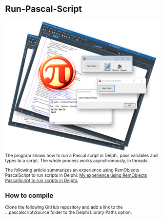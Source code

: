 # Run-Pascal-Script

<img align="left" src="Images\PascalScript.jpg"/>

The program shows how to run a Pascal script in Delphi, pass variables and types to a script. The whole process works asynchronously, in threads.

The following article summarizes an experience using RemObjects PascalScript to run scripts in Delphi: [My experience using RemObjects PascalScript to run scripts in Delphi.](https://www.clevercomponents.com/articles/article052/)

## How to compile

Clone the following GitHub repository and add a link to the ...pascalscript\Source folder to the Delphi Library Paths option.
